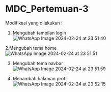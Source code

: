 # MDC_Pertemuan-3

Modifikasi yang dilakukan :<br/>

1. Mengubah tampilan login<br/>
![WhatsApp Image 2024-02-24 at 23 51 40](https://github.com/BrahmanS/MDC_Pertemuan-3/assets/84431319/021ee129-b31f-4527-9dd7-60cf2f1e98ec)

2.Mengubah tema home<br/>
![WhatsApp Image 2024-02-24 at 23 51 51](https://github.com/BrahmanS/MDC_Pertemuan-3/assets/84431319/3dc5c8e8-ce39-4ee9-9ed9-20f331d440b8)

3. Mengubah tema navbar<br/>
![WhatsApp Image 2024-02-24 at 23 51 59](https://github.com/BrahmanS/MDC_Pertemuan-3/assets/84431319/cbe5855f-bea0-4fdf-8536-989fc673f5b9)

4. Menambah halaman profil<br/>
![WhatsApp Image 2024-02-24 at 23 52 15](https://github.com/BrahmanS/MDC_Pertemuan-3/assets/84431319/1d5c9b37-629f-4149-813b-83ade2e29b4b)
